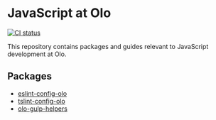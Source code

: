 # JavaScript at Olo

[![CI status](https://travis-ci.org/ololabs/javascript.svg?branch=master)](https://travis-ci.org/ololabs/javascript)

This repository contains packages and guides relevant to JavaScript development at Olo.

## Packages

- [eslint-config-olo](packages/eslint-config-olo)
- [tslint-config-olo](packages/tslint-config-olo)
- [olo-gulp-helpers](packages/olo-gulp-helpers)
